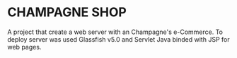 # CHAMPAGNE SHOP
A project that create a web server with an Champagne's e-Commerce. To deploy server was used Glassfish v5.0 and Servlet Java binded with JSP for web pages. 
